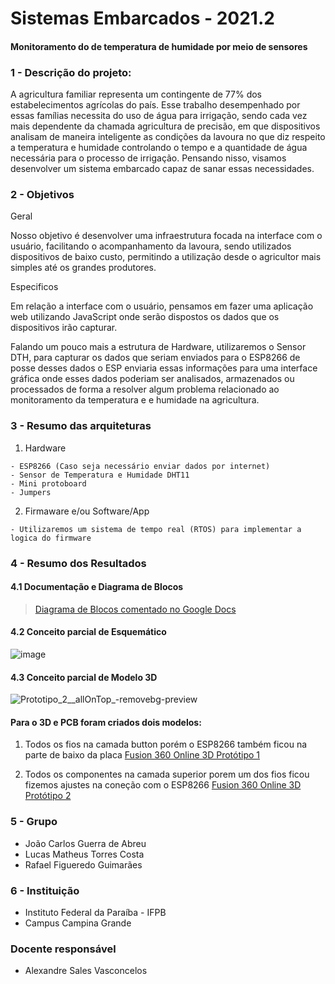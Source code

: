 
# Sistemas Embarcados - 2021.2

#### Monitoramento do de temperatura de humidade por meio de sensores

### 1 - Descrição do projeto:

A agricultura familiar representa um contingente de 77% dos estabelecimentos
agrícolas do país. Esse trabalho desempenhado por essas famílias necessita do uso
de água para irrigação, sendo cada vez mais dependente da chamada agricultura de
precisão, em que dispositivos analisam de maneira inteligente as condições da lavoura no 
que diz respeito a temperatura e humidade controlando o tempo e a quantidade de água necessária 
para o processo de irrigação. Pensando nisso, visamos desenvolver um sistema embarcado capaz de sanar 
essas necessidades.


### 2 - Objetivos

  Geral
  
Nosso objetivo é desenvolver uma infraestrutura focada na interface com o usuário,
facilitando o acompanhamento da lavoura, sendo utilizados dispositivos de baixo
custo, permitindo a utilização desde o agricultor mais simples até os grandes
produtores.
  
  Especificos
 
Em relação a interface com o usuário, pensamos em fazer uma aplicação web
utilizando JavaScript onde serão dispostos os dados que os dispositivos
irão capturar.

Falando um pouco mais a estrutura de Hardware, utilizaremos o Sensor DTH, para
capturar os dados que seriam enviados para o ESP8266 de posse desses dados o ESP enviaria essas informações 
para uma interface gráfica onde esses dados poderiam ser analisados, armazenados
ou processados de forma a resolver algum problema relacionado ao monitoramento da 
temperatura e e humidade na agricultura.

  
### 3 - Resumo das arquiteturas
  
  1.  Hardware

	- ESP8266 (Caso seja necessário enviar dados por internet)
	- Sensor de Temperatura e Humidade DHT11
	- Mini protoboard
	- Jumpers
  

  2.  Firmaware e/ou Software/App 
  
	- Utilizaremos um sistema de tempo real (RTOS) para implementar a logica do firmware
	
  
### 4 - Resumo dos Resultados

#### 4.1 Documentação e Diagrama de Blocos

> [Diagrama de Blocos comentado no Google Docs](https://docs.google.com/document/d/1OH0ySzCCkVx8VMb1BBHpwzDGqj-EqATqLdINgi41xL8/edit?usp=sharing)

#### 4.2 Conceito parcial de Esquemático 

![image](https://user-images.githubusercontent.com/34730673/159098239-f07f22e2-b9ce-4772-a594-29fa42caf86c.png)

#### 4.3 Conceito parcial de Modelo 3D

![Prototipo_2__allOnTop_-removebg-preview](https://user-images.githubusercontent.com/34730673/159098294-498de5f5-1405-4e39-9b3a-aa3879113b5b.png)

#### Para o 3D e PCB foram criados dois modelos: 

1. Todos os fios na camada button porém o ESP8266 também ficou na parte de baixo da placa
[Fusion 360 Online 3D Protótipo 1](https://a360.co/3JpDviy)

2. Todos os componentes na camada superior porem um dos fios ficou fizemos ajustes na coneção com o ESP8266
[Fusion 360 Online 3D Protótipo 2](https://a360.co/3q3f3vH)

### 5 - Grupo

* João Carlos Guerra de Abreu
* Lucas Matheus Torres Costa
* Rafael Figueredo Guimarães

### 6 - Instituição

* Instituto Federal da Paraíba - IFPB
* Campus Campina Grande

### Docente responsável
* Alexandre Sales Vasconcelos
